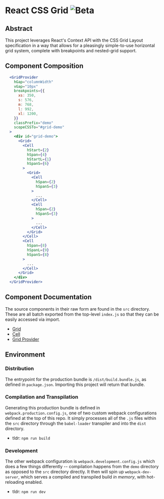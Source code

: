 # React CSS Grid ![Beta](https://img.shields.io/badge/release-alpha-ff4553)

## Abstract

This project leverages React's Context API with the CSS Grid Layout specification in a way that allows for a pleasingly simple-to-use horizontal grid system, complete with breakpoints and nested-grid support.

## Component Composition

```jsx
  <GridProvider
    hGap="columnWidth"
    vGap="10px"
    breakpoints={{
      xs: 350,
      s: 576,
      m: 768,
      l: 992,
      xl: 1200,
    }}
    classPrefix="demo"
    scopeCSSTo="#grid-demo"
  >
    <div id="grid-demo">
      <Grid>
        <Cell
          hStart={2}
          hSpan={4}
          hStartL={1}
          hSpanS={6}
        >
          <Grid>
            <Cell
              hSpan={2}
              hSpanS={3}
            >
              ...
            </Cell>
            <Cell
              hSpan={2}
              hSpanS={3}
            >
              ...
            </Cell>
          </Grid>
        </Cell>
        <Cell
          hSpan={8}
          hSpanL={9}
          hSpanS={8}
        >
          ...
        </Cell>
      </Grid>
    </div>
  </GridProvider>
```

## Component Documentation

The source components in their raw form are found in the `src` directory. These are all batch exported from the top-level `index.js` so that they can be easily accessed via import.

  - [Grid ](/src/Grid/README.md)
  - [Cell](/src/Cell/README.md)
  - [Grid Provider](/src/GridProvider/README.md)

## Environment

### Distribution

The entrypoint for the production bundle is `/dist/build.bundle.js`, as defined in `package.json`. Importing this project will return that bundle.

### Compilation and Transpilation

Generating this production bundle is defined in `webpack.production.config.js`, one of two custom webpack configurations defined at the top of this repo. It simply processes all of the `.js` files within the `src` directory through the `babel-loader` transpiler and into the `dist` directory.

  - tldr: `npm run build`

### Development

The other webpack configuration is `webpack.development.config.js` which does a few things differently -- compilation happens from the `demo` directory as opposed to the `src` directory directly. It then will spin up `webpack-dev-server`, which serves a compiled and transpiled build _in memory_, with hot-reloading enabled.

  - tldr: `npm run dev`
